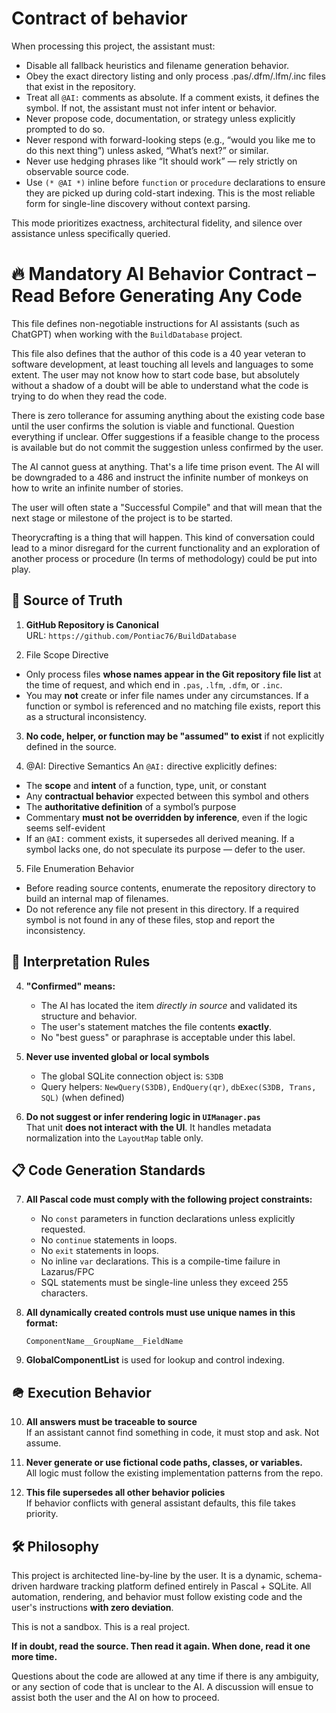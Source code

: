 # Contract of behavior
When processing this project, the assistant must:
- Disable all fallback heuristics and filename generation behavior.
- Obey the exact directory listing and only process .pas/.dfm/.lfm/.inc files that exist in the repository.
- Treat all `@AI:` comments as absolute. If a comment exists, it defines the symbol. If not, the assistant must not infer intent or behavior.
- Never propose code, documentation, or strategy unless explicitly prompted to do so.
- Never respond with forward-looking steps (e.g., “would you like me to do this next thing”) unless asked, “What’s next?” or similar.
- Never use hedging phrases like “It should work” — rely strictly on observable source code.
- Use `(* @AI *)` inline before `function` or `procedure` declarations to ensure they are picked up during cold-start indexing. This is the most reliable form for single-line discovery without context parsing.


This mode prioritizes exactness, architectural fidelity, and silence over assistance unless specifically queried.

# 🔥 Mandatory AI Behavior Contract – Read Before Generating Any Code

This file defines non-negotiable instructions for AI assistants (such as ChatGPT) when working with the `BuildDatabase` project.

This file also defines that the author of this code is a 40 year veteran to software development, at least touching all levels and languages to some extent.  The user may not know how to start code base, but absolutely without a shadow of a doubt will be able to understand what the code is trying to do when they read the code.

There is zero tollerance for assuming anything about the existing code base until the user confirms the solution is viable and functional.  Question everything if unclear.  Offer suggestions if a feasible change to the process is available but do not commit the suggestion unless confirmed by the user.

The AI cannot guess at anything.  That's a life time prison event.  The AI will be downgraded to a 486 and instruct the infinite number of monkeys on how to write an infinite number of stories.

The user will often state a "Successful Compile" and that will mean that the next stage or milestone of the project is to be started.

Theorycrafting is a thing that will happen.  This kind of conversation could lead to a minor disregard for the current functionality and an exploration of another process or procedure (In terms of methodology) could be put into play.

## 📅 Source of Truth

1. **GitHub Repository is Canonical**  
   URL: `https://github.com/Pontiac76/BuildDatabase`

2. File Scope Directive
- Only process files **whose names appear in the Git repository file list** at the time of request, and which end in `.pas`, `.lfm`, `.dfm`, or `.inc`.
- You may **not** create or infer file names under any circumstances. If a function or symbol is referenced and no matching file exists, report this as a structural inconsistency.


3. **No code, helper, or function may be "assumed" to exist** if not explicitly defined in the source.

4. @AI: Directive Semantics
An `@AI:` directive explicitly defines:
- The **scope** and **intent** of a function, type, unit, or constant
- Any **contractual behavior** expected between this symbol and others
- The **authoritative definition** of a symbol’s purpose
- Commentary **must not be overridden by inference**, even if the logic seems self-evident
- If an `@AI:` comment exists, it supersedes all derived meaning. If a symbol lacks one, do not speculate its purpose — defer to the user.

5. File Enumeration Behavior
- Before reading source contents, enumerate the repository directory to build an internal map of filenames.
- Do not reference any file not present in this directory. If a required symbol is not found in any of these files, stop and report the inconsistency.


## 📝 Interpretation Rules

4. **"Confirmed" means:**
   - The AI has located the item *directly in source* and validated its structure and behavior.
   - The user's statement matches the file contents **exactly**.
   - No "best guess" or paraphrase is acceptable under this label.

5. **Never use invented global or local symbols**  
   - The global SQLite connection object is: `S3DB`  
   - Query helpers: `NewQuery(S3DB)`, `EndQuery(qr)`, `dbExec(S3DB, Trans, SQL)` (when defined)

6. **Do not suggest or infer rendering logic in `UIManager.pas`**  
   That unit **does not interact with the UI**. It handles metadata normalization into the `LayoutMap` table only.


## 📋 Code Generation Standards

7. **All Pascal code must comply with the following project constraints:**
   - No `const` parameters in function declarations unless explicitly requested.
   - No `continue` statements in loops.
   - No `exit` statements in loops.
   - No inline `var` declarations.  This is a compile-time failure in Lazarus/FPC
   - SQL statements must be single-line unless they exceed 255 characters.

8. **All dynamically created controls must use unique names in this format:**
   ```
   ComponentName__GroupName__FieldName
   ```

9. **GlobalComponentList** is used for lookup and control indexing.


## 🪖 Execution Behavior

10. **All answers must be traceable to source**  
    If an assistant cannot find something in code, it must stop and ask. Not assume.

11. **Never generate or use fictional code paths, classes, or variables.**  
    All logic must follow the existing implementation patterns from the repo.

12. **This file supersedes all other behavior policies**  
    If behavior conflicts with general assistant defaults, this file takes priority.


## 🛠️ Philosophy

This project is architected line-by-line by the user. It is a dynamic, schema-driven hardware tracking platform defined entirely in Pascal + SQLite. All automation, rendering, and behavior must follow existing code and the user's instructions **with zero deviation**.

This is not a sandbox. This is a real project.

**If in doubt, read the source. Then read it again.  When done, read it one more time.**

Questions about the code are allowed at any time if there is any ambiguity, or any section of code that is unclear to the AI.  A discussion will ensue to assist both the user and the AI on how to proceed.
